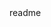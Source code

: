 <snippet>
  <content><![CDATA[
# ${1:Project Name}
 This app helps users search for places in Seattle, Washington using the Foursquare API; view their search results in a list or on a map; and view the individual details of each search result.
## Installation
You should be able to clone the project and run it on Android Studio.
## A few enhancements to keep in mind:
* Continue adding details on details screen.
* Better data persistance.
* Use SVGs for the favorite/unfavorite icons and apply colors instead.
* Add unit testing.
* Add an empty view in cases: no query requested by user OR no search results for user's requested query.
* Add an error view to handle errors from BE.
* Add a loading dialog/view when a query is being performed.
* Add an error dialog in case device can't connect to internet.
* Integrate category icons into Google Map results (pins).
## Observations / Notes:
* Note that URL per venue are not comming back from API, so default URL is "google.com" for now.
]]></content>
  <tabTrigger>readme</tabTrigger>
</snippet>
